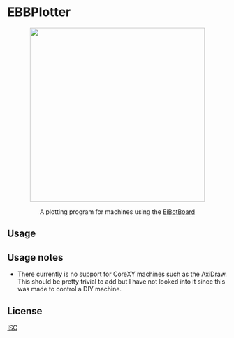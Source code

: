 # EBBPlotter

<p align="center">
  <img src="https://github.com/dtgreene/ebbplotter/assets/24302976/16256342-f252-4e7a-ac87-e87c649266f8" width="400" />
</p>
<p align="center">
  A plotting program for machines using the <a href="http://www.schmalzhaus.com/EBB/">EiBotBoard</a>
</p>

## Usage

## Usage notes
- There currently is no support for CoreXY machines such as the AxiDraw.  This should be pretty trivial to add but I have not looked into it since this was made to control a DIY machine. 

## License

[ISC](https://choosealicense.com/licenses/isc/)
